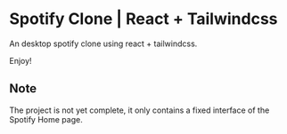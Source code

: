# Spotify Clone | React + Tailwindcss

An desktop spotify clone using react + tailwindcss.

Enjoy!

## Note
The project is not yet complete, it only contains a fixed interface of the Spotify Home page.